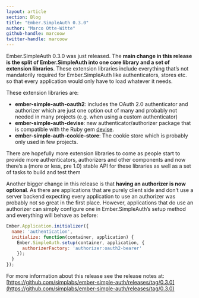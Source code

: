 ```yaml
---
layout: article
section: Blog
title: "Ember.SimpleAuth 0.3.0"
author: "Marco Otte-Witte"
github-handle: marcoow
twitter-handle: marcoow
---
```


Ember.SimpleAuth 0.3.0 was just released. The **main change in this release is the split of Ember.SimpleAuth into one core library and a set of extension libraries**. These extension libraries include everything that’s not mandatorily required for Ember.SimpleAuth like authenticators, stores etc. so that every application would only have to load whatever it needs.

<!--break-->

These extension libraries are:

* **ember-simple-auth-oauth2**: includes the OAuth 2.0 authenticator and authorizer which are just one option out of many and probably not needed in many projects (e.g. when using a custom authenticator)
* **ember-simple-auth-devise**: new authenticator/authorizer package that is compatible with the Ruby gem [devise](https://github.com/plataformatec/devise).
* **ember-simple-auth-cookie-store**: The cookie store which is probably only used in few projects.

There are hopefully more extension libraries to come as people start to provide more authenticators, authorizers and other components and now there’s a (more or less, pre 1.0) stable API for these libraries as well as a set of tasks to build and test them

Another bigger change in this release is that **having an authorizer is now optional**. As there are applications that are purely client side and don’t use a server backend expecting every application to use an authorizer was probably not so great in the first place. However, applications that do use an authorizer can simply configure one in Ember.SimpleAuth’s setup method and everything will behave as before:

```js
Ember.Application.initializer({
  name: 'authentication',
  initialize: function(container, application) {
    Ember.SimpleAuth.setup(container, application, {
      authorizerFactory: 'authorizer:oauth2-bearer'
    });
  }
});
```

For more information about this release see the release notes at: [https://github.com/simplabs/ember-simple-auth/releases/tag/0.3.0](https://github.com/simplabs/ember-simple-auth/releases/tag/0.3.0)
